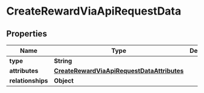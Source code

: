 

# CreateRewardViaApiRequestData


## Properties

| Name | Type | Description | Notes |
|------------ | ------------- | ------------- | -------------|
|**type** | **String** |  |  |
|**attributes** | [**CreateRewardViaApiRequestDataAttributes**](CreateRewardViaApiRequestDataAttributes.md) |  |  |
|**relationships** | **Object** |  |  |



